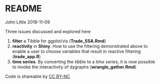 README
================
John Little
2018-11-09

<!-- This document generated from Readme.Rmd.  Do Not edit Readme.md -->
Three issues discussed and explored here

1.  **filter** a Tibble for ggplot/vis (**Trade\_SSA.Rmd**)
2.  **reactivity** in **Shiny**. How to use the filtering demonstrated above to enable a user to choose variables that result in reactive filtering (**trade\_app.R**)
3.  **time series**. By converting the *tibble* to a *time series*, it is now possible to invoke the interactivity of dygraphs (**wrangle\_gather.Rmd**)

Code is shareable by [CC BY-NC](https://creativecommons.org/licenses/by-nc/4.0/)
